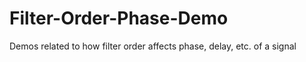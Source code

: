 # Filter-Order-Phase-Demo
Demos related to how filter order affects phase, delay, etc. of a signal 
